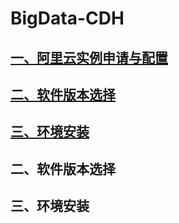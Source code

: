 # BigData-CDH

## [一、阿里云实例申请与配置](https://github.com/bigdata2018/BigData-CDH/blob/master/nodes/%E9%98%BF%E9%87%8C%E4%BA%91%E5%AE%9E%E4%BE%8B%E7%94%B3%E8%AF%B7%E4%B8%8E%E9%85%8D%E7%BD%AE.md)




## [二、软件版本选择](https://github.com/bigdata2018/BigData-CDH/blob/master/nodes/%E8%BD%AF%E4%BB%B6%E7%89%88%E6%9C%AC%E9%80%89%E6%8B%A9.md)



## [三、环境安装](https://github.com/bigdata2018/BigData-CDH/blob/master/nodes/%E7%8E%AF%E5%A2%83%E5%AE%89%E8%A3%85.md)

## 二、软件版本选择



## 三、环境安装